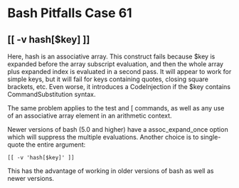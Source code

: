 # Bash Pitfalls Case 61
## [[ -v hash[\$key] ]]

Here, hash is an associative array. This construct fails because $key is expanded before the array subscript evaluation, and then the whole array plus expanded index is evaluated in a second pass. It will appear to work for simple keys, but it will fail for keys containing quotes, closing square brackets, etc. Even worse, it introduces a CodeInjection if the $key contains CommandSubstitution syntax.

The same problem applies to the test and [ commands, as well as any use of an associative array element in an arithmetic context.

Newer versions of bash (5.0 and higher) have a assoc_expand_once option which will suppress the multiple evaluations. Another choice is to single-quote the entire argument:

```shell
[[ -v 'hash[$key]' ]]
```

This has the advantage of working in older versions of bash as well as newer versions.


